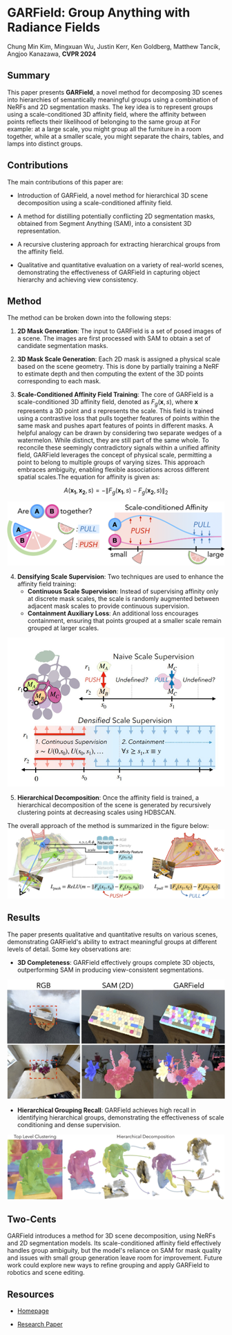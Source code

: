 # GARField: Group Anything with Radiance Fields

Chung Min Kim, Mingxuan Wu, Justin Kerr, Ken Goldberg, Matthew Tancik, Angjoo Kanazawa, **CVPR 2024**  

## Summary

This paper presents **GARField**, a novel method for decomposing 3D scenes into hierarchies of semantically meaningful groups using a combination of NeRFs and 2D segmentation masks.  The key idea is to represent groups using a scale-conditioned 3D affinity field, where the affinity between points reflects their likelihood of belonging to the same group at For example: at a large scale, you might group all the furniture in a room together, while at a smaller scale, you might separate the chairs, tables, and lamps into distinct groups.

## Contributions

The main contributions of this paper are:

* Introduction of GARField, a novel method for hierarchical 3D scene decomposition using a scale-conditioned affinity field.

* A method for distilling potentially conflicting 2D segmentation masks, obtained from Segment Anything (SAM), into a consistent 3D representation.

* A recursive clustering approach for extracting hierarchical groups from the affinity field.

* Qualitative and quantitative evaluation on a variety of real-world scenes, demonstrating the effectiveness of GARField in capturing object hierarchy and achieving view consistency.

## Method

The method can be broken down into the following steps:

1. **2D Mask Generation**: The input to GARField is a set of posed images of a scene. The images are first processed with SAM to obtain a set of candidate segmentation masks.

2. **3D Mask Scale Generation**:  Each 2D mask is assigned a physical scale based on the scene geometry. This is done by partially training a NeRF to estimate depth and then computing the extent of the 3D points corresponding to each mask.

3. **Scale-Conditioned Affinity Field Training**: The core of GARField is a scale-conditioned 3D affinity field, denoted as $F_g(\mathbf{x}, s)$, where $\mathbf{x}$ represents a 3D point and $s$ represents the scale. This field is trained using a contrastive loss that pulls together features of points within the same mask and pushes apart features of points in different masks. A helpful analogy can be drawn by considering two separate wedges of a watermelon. While distinct, they are still part of the same whole. To reconcile these seemingly contradictory signals within a unified affinity field, GARField leverages the concept of physical scale, permitting a point to belong to multiple groups of varying sizes. This approach embraces ambiguity, enabling flexible associations across different spatial scales.The equation for affinity is given as:

$$
A(\mathbf{x_1}, \mathbf{x_2}, s) = -\| F_g(\mathbf{x_1}, s) - F_g(\mathbf{x_2}, s) \|_2
$$

<img src='../images/Garfield2.png'>


4. **Densifying Scale Supervision**: Two techniques are used to enhance the affinity field training:
   * **Continuous Scale Supervision**: Instead of supervising affinity only at discrete mask scales, the scale is randomly augmented between adjacent mask scales to provide continuous supervision.
   * **Containment Auxiliary Loss**: An additional loss encourages containment, ensuring that points grouped at a smaller scale remain grouped at larger scales.

<img src='../images/Garfield3.jpg'>

5. **Hierarchical Decomposition**: Once the affinity field is trained, a hierarchical decomposition of the scene is generated by recursively clustering points at decreasing scales using HDBSCAN. 

The overall approach of the method is summarized in the figure below: 
<img src='../images/Garfield1.jpg'>

## Results

The paper presents qualitative and quantitative results on various scenes, demonstrating GARField's ability to extract meaningful groups at different levels of detail. Some key observations are:

* **3D Completeness**: GARField effectively groups complete 3D objects, outperforming SAM in producing view-consistent segmentations.

<img src='../images/Garfield5.jpg'>

* **Hierarchical Grouping Recall**: GARField achieves high recall in identifying hierarchical groups, demonstrating the effectiveness of scale conditioning and dense supervision.

<img src='../images/Garfield4.jpg'>


## Two-Cents

GARField introduces a method for 3D scene decomposition, using NeRFs and 2D segmentation models. Its scale-conditioned affinity field effectively handles group ambiguity, but the model's reliance on SAM for mask quality and issues with small group generation leave room for improvement. Future work could explore new ways to refine grouping and apply GARField to robotics and scene editing.

## Resources

* [Homepage](https://www.garfield.studio/)

* [Research Paper](https://arxiv.org/abs/2401.09419)
